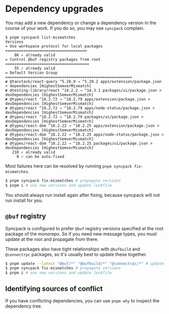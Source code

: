 # Dependency upgrades

You may add a new dependency or change a dependency version in the course of
your work. If you do so, you may see `syncpack` complain.

```
$ pnpm syncpack list-mismatches
Versions
= Use workspace protocol for local packages ====================================
    86 ✓ already valid
= Control @buf registry packages from root =====================================
    55 ✓ already valid
= Default Version Group ========================================================
✘ @tanstack/react-query ^5.28.9 → ^5.29.2 apps/extension/package.json > dependencies [HighestSemverMismatch]
✘ @testing-library/react ^14.2.2 → ^14.3.1 packages/ui/package.json > devDependencies [HighestSemverMismatch]
✘ @types/react ^18.2.72 → ^18.2.79 apps/extension/package.json > devDependencies [HighestSemverMismatch]
✘ @types/react ^18.2.72 → ^18.2.79 apps/node-status/package.json > devDependencies [HighestSemverMismatch]
✘ @types/react ^18.2.72 → ^18.2.79 packages/ui/package.json > devDependencies [HighestSemverMismatch]
✘ @types/react-dom ^18.2.22 → ^18.2.25 apps/extension/package.json > devDependencies [HighestSemverMismatch]
✘ @types/react-dom ^18.2.22 → ^18.2.25 apps/node-status/package.json > devDependencies [HighestSemverMismatch]
✘ @types/react-dom ^18.2.22 → ^18.2.25 packages/ui/package.json > devDependencies [HighestSemverMismatch]
   210 ✓ already valid
     8 ✓ can be auto-fixed
```

Most failures here can be resolved by running `pnpm syncpack fix-mismatches`.

```sh
$ pnpm syncpack fix-mismatches # propagate versions
$ pnpm i # use new versions and update lockfile
```

You should always run install again after fixing, because syncpack will not run
install for you.

## `@buf` registry

Syncpack is configured to prefer `@buf` registry versions specified at the root
package of the monorepo. So if you need new message types, you must update at
the root and propagate from there.

These packages also have tight relationships with `@bufbuild` and `@connectrpc`
packages, so it's usually best to update these together.

```sh
$ pnpm update --latest "@buf/*" "@bufbuild/*" "@connectrpc/*" # update root buf packages
$ pnpm syncpack fix-mismatches # propagate versions
$ pnpm i # use new versions and update lockfile
```

## Identifying sources of conflict

If you have conflicting dependencies, you can use `pnpm why` to inspect the
dependency tree.
